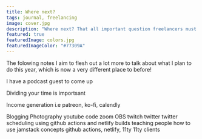 ```yaml
---
title: Where next?
tags: journal, freelancing
image: cover.jpg
description: "Where next? That all important question freelancers must ask from time to time"
featured: true
featuredImage: colors.jpg
featuredImageColor: "#77309A"
---
```


The folowing notes I aim to flesh out a lot more to talk about what I plan to do this year, which is now a very different place to before!

I have a podcast guest to come up

Dividing your time is importsant

Income generation i.e patreon, ko-fi, calendly

Blogging
Photography
youtube
code
zoom
OBS
twitch
twitter
twitter scheduling using github actions and netlify builds
teaching people how to use jamstack concepts github actions, netlify, 11ty
11ty
clients
